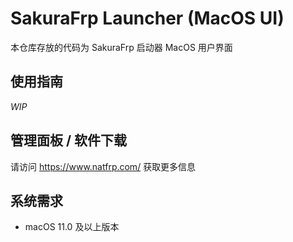 # SakuraFrp Launcher (MacOS UI)
本仓库存放的代码为 SakuraFrp 启动器 MacOS 用户界面

## 使用指南

_WIP_

## 管理面板 / 软件下载

请访问 https://www.natfrp.com/ 获取更多信息

## 系统需求

 - macOS 11.0 及以上版本

